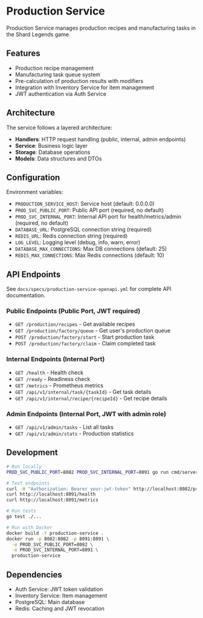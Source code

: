 # Production Service

Production Service manages production recipes and manufacturing tasks in the Shard Legends game.

## Features

- Production recipe management
- Manufacturing task queue system
- Pre-calculation of production results with modifiers
- Integration with Inventory Service for item management
- JWT authentication via Auth Service

## Architecture

The service follows a layered architecture:
- **Handlers**: HTTP request handling (public, internal, admin endpoints)
- **Service**: Business logic layer
- **Storage**: Database operations
- **Models**: Data structures and DTOs

## Configuration

Environment variables:
- `PRODUCTION_SERVICE_HOST`: Service host (default: 0.0.0.0)
- `PROD_SVC_PUBLIC_PORT`: Public API port (required, no default)
- `PROD_SVC_INTERNAL_PORT`: Internal API port for health/metrics/admin (required, no default)
- `DATABASE_URL`: PostgreSQL connection string (required)
- `REDIS_URL`: Redis connection string (required)
- `LOG_LEVEL`: Logging level (debug, info, warn, error)
- `DATABASE_MAX_CONNECTIONS`: Max DB connections (default: 25)
- `REDIS_MAX_CONNECTIONS`: Max Redis connections (default: 10)

## API Endpoints

See `docs/specs/production-service-openapi.yml` for complete API documentation.

### Public Endpoints (Public Port, JWT required)
- `GET /production/recipes` - Get available recipes
- `GET /production/factory/queue` - Get user's production queue
- `POST /production/factory/start` - Start production task
- `POST /production/factory/claim` - Claim completed task

### Internal Endpoints (Internal Port)
- `GET /health` - Health check
- `GET /ready` - Readiness check
- `GET /metrics` - Prometheus metrics
- `GET /api/v1/internal/task/{taskId}` - Get task details
- `GET /api/v1/internal/recipe/{recipeId}` - Get recipe details

### Admin Endpoints (Internal Port, JWT with admin role)
- `GET /api/v1/admin/tasks` - List all tasks
- `GET /api/v1/admin/stats` - Production statistics

## Development

```bash
# Run locally
PROD_SVC_PUBLIC_PORT=8082 PROD_SVC_INTERNAL_PORT=8091 go run cmd/server/main.go

# Test endpoints
curl -H "Authorization: Bearer your-jwt-token" http://localhost:8082/production/recipes
curl http://localhost:8091/health
curl http://localhost:8091/metrics

# Run tests
go test ./...

# Run with Docker
docker build -t production-service .
docker run -p 8082:8082 -p 8091:8091 \
  -e PROD_SVC_PUBLIC_PORT=8082 \
  -e PROD_SVC_INTERNAL_PORT=8091 \
  production-service
```

## Dependencies

- Auth Service: JWT token validation
- Inventory Service: Item management
- PostgreSQL: Main database
- Redis: Caching and JWT revocation